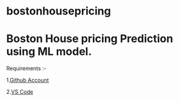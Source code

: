 # bostonhousepricing
# Boston House pricing Prediction using ML model.

Requirements :-


1.[Github Account](https://github.com)

2.[VS Code](https://code.visualstudio.com)
